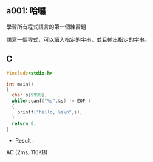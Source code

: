 ## a001: 哈囉
學習所有程式語言的第一個練習題 

請寫一個程式，可以讀入指定的字串，並且輸出指定的字串。

## C
```C
#include<stdio.h>

int main() 
{
  char s[9999];
  while(scanf("%s",&s) != EOF ) 
  {
    printf("hello, %s\n",s);
  }
  return 0;
}
```
 * Result : 

AC (2ms, 116KB) 
